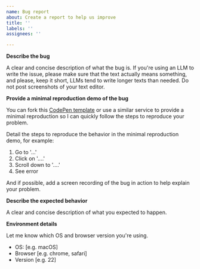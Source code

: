```yaml
---
name: Bug report
about: Create a report to help us improve
title: ''
labels: ''
assignees: ''

---
```


**Describe the bug**

A clear and concise description of what the bug is.
If you're using an LLM to write the issue, please make sure that the text actually means something, and please, keep it short, LLMs tend to write longer texts than needed.
Do not post screenshots of your text editor.

**Provide a minimal reproduction demo of the bug**

You can fork this [CodePen template](https://codepen.io/juliangarnier/pen/pvoGoxR) or use a similar service to provide a minimal reproduction so I can quickly follow the steps to reproduce your problem.

Detail the steps to reproduce the behavior in the minimal reproduction demo, for example:
1. Go to '...'
2. Click on '....'
3. Scroll down to '....'
4. See error

And if possible, add a screen recording of the bug in action to help explain your problem.

**Describe the expected behavior**

A clear and concise description of what you expected to happen.

**Environment details**

Let me know which OS and browser version you're using.
 - OS: [e.g. macOS]
 - Browser [e.g. chrome, safari]
 - Version [e.g. 22]
